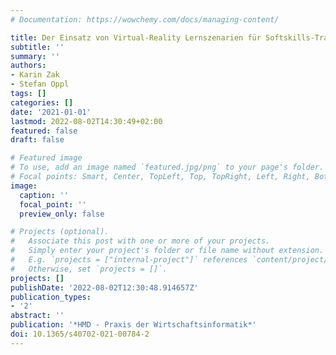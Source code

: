 ```yaml
---
# Documentation: https://wowchemy.com/docs/managing-content/

title: Der Einsatz von Virtual-Reality Lernszenarien für Softskills-Trainings
subtitle: ''
summary: ''
authors:
- Karin Zak
- Stefan Oppl
tags: []
categories: []
date: '2021-01-01'
lastmod: 2022-08-02T14:30:49+02:00
featured: false
draft: false

# Featured image
# To use, add an image named `featured.jpg/png` to your page's folder.
# Focal points: Smart, Center, TopLeft, Top, TopRight, Left, Right, BottomLeft, Bottom, BottomRight.
image:
  caption: ''
  focal_point: ''
  preview_only: false

# Projects (optional).
#   Associate this post with one or more of your projects.
#   Simply enter your project's folder or file name without extension.
#   E.g. `projects = ["internal-project"]` references `content/project/deep-learning/index.md`.
#   Otherwise, set `projects = []`.
projects: []
publishDate: '2022-08-02T12:30:48.914657Z'
publication_types:
- '2'
abstract: ''
publication: '*HMD - Praxis der Wirtschaftsinformatik*'
doi: 10.1365/s40702-021-00784-2
---
```

